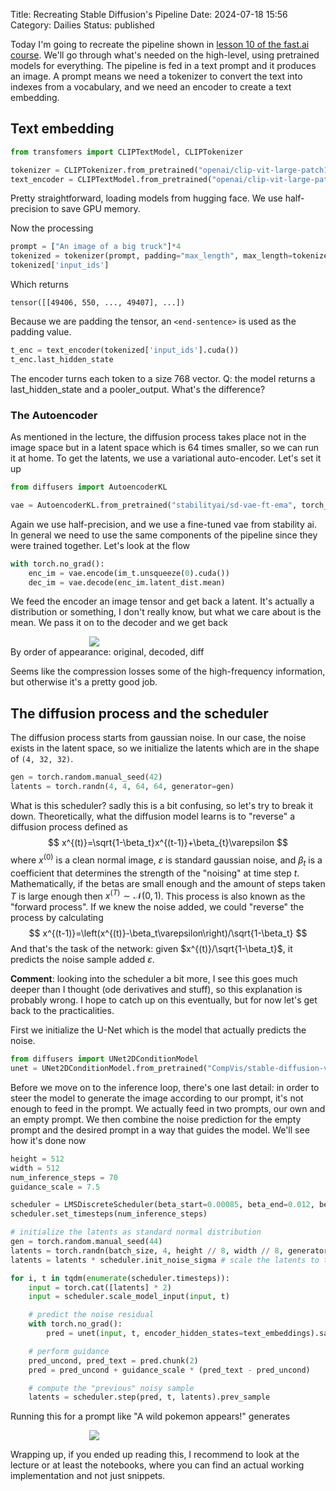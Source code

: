 Title: Recreating Stable Diffusion's Pipeline
Date: 2024-07-18 15:56
Category: Dailies
Status: published

Today I'm going to recreate the pipeline shown in [lesson 10 of the fast.ai course](https://course.fast.ai/Lessons/lesson10.html). We'll go through what's needed on the high-level, using pretrained models for everything. The pipeline is fed in a text prompt and it produces an image. A prompt means we need a tokenizer to convert the text into indexes from a vocabulary, and we need an encoder to create a text embedding.

## Text embedding
```python
from transfomers import CLIPTextModel, CLIPTokenizer

tokenizer = CLIPTokenizer.from_pretrained("openai/clip-vit-large-patch14", torch_dtype=torch.float16)
text_encoder = CLIPTextModel.from_pretrained("openai/clip-vit-large-patch14", torch_dtype=torch.float16).cuda()
```

Pretty straightforward, loading models from hugging face. We use half-precision to save GPU memory.

Now the processing
```python
prompt = ["An image of a big truck"]*4
tokenized = tokenizer(prompt, padding="max_length", max_length=tokenizer.model_max_length, truncation=True, return_tensors="pt")
tokenized['input_ids']
```
Which returns
```
tensor([[49406, 550, ..., 49407], ...])
```
Because we are padding the tensor, an `<end-sentence>` is used as the padding value.

```python
t_enc = text_encoder(tokenized['input_ids'].cuda())
t_enc.last_hidden_state
```
The encoder turns each token to a size 768 vector.
Q: the model returns a last_hidden_state and a pooler_output. What's the difference?

### The Autoencoder
As mentioned in the lecture, the diffusion process takes place not in the image space but in a latent space which is 64 times smaller, so we can run it at home. To get the latents, we use a variational auto-encoder. Let's set it up

```python
from diffusers import AutoencoderKL

vae = AutoencoderKL.from_pretrained("stabilityai/sd-vae-ft-ema", torch_dtype=torch.float16).cuda()
```
Again we use half-precision, and we use a fine-tuned vae from stability ai. In general we need to use the same components of the pipeline since they were trained together. Let's look at the flow

```python
with torch.no_grad():
    enc_im = vae.encode(im_t.unsqueeze(0).cuda())
    dec_im = vae.decode(enc_im.latent_dist.mean)
```
 We feed the encoder an image tensor and get back a latent. It's actually a distribution or something, I don't really know, but what we care about is the mean. We pass it on to the decoder and we get back
<p style="width:50%; margin:auto">
  <img src="{static}images/compare_lizards.png" />
  <figcaption>By order of appearance: original, decoded, diff</figcaption>
</p>

<!--![[compare_lizards.png]]-->

Seems like the compression losses some of the high-frequency information, but otherwise it's a pretty good job.

## The diffusion process and the scheduler
The diffusion process starts from gaussian noise. In our case, the noise exists in the latent space, so we initialize the latents which are in the shape of `(4, 32, 32)`. 
```python
gen = torch.random.manual_seed(42)
latents = torch.randn(4, 4, 64, 64, generator=gen)
```

What is this scheduler? sadly this is a bit confusing, so let's try to break it down. Theoretically, what the diffusion model learns is to "reverse" a diffusion process defined as
$$
x^{(t)}=\sqrt{1-\beta_t}x^{(t-1)}+\beta_{t}\varepsilon
$$
where $x^{(0)}$ is a clean normal image, $\varepsilon$ is standard gaussian noise, and $\beta_t$ is a coefficient that determines the strength of the "noising" at time step $t$. Mathematically, if the betas are small enough and the amount of steps taken $T$ is large enough then $x^{(T)}\sim\mathcal{N}(0, 1)$. This process is also known as the "forward process". If we knew the noise added, we could "reverse" the process by calculating
$$
x^{(t-1)}=\left(x^{(t)}-\beta_t\varepsilon\right)/\sqrt{1-\beta_t}
$$
And that's the task of the network: given $x^{(t)}/\sqrt{1-\beta_t}$, it predicts the noise sample added $\varepsilon$.

**Comment**: looking into the scheduler a bit more, I see this goes much deeper than I thought (ode derivatives and stuff), so this explanation is probably wrong. I hope to catch up on this eventually, but for now let's get back to the practicalities.

First we initialize the U-Net which is the model that actually predicts the noise.
```python
from diffusers import UNet2DConditionModel
unet = UNet2DConditionModel.from_pretrained("CompVis/stable-diffusion-v1-4", subfolder="unet", torch_dtype=torch.float16).to("cuda")
```

Before we move on to the inference loop, there's one last detail: in order to steer the model to generate the image according to our prompt, it's not enough to feed in the prompt. We actually feed in two prompts, our own and an empty prompt. We then combine the noise prediction for the empty prompt and the desired prompt in a way that guides the model. We'll see how it's done now

```python
height = 512
width = 512
num_inference_steps = 70
guidance_scale = 7.5

scheduler = LMSDiscreteScheduler(beta_start=0.00085, beta_end=0.012, beta_schedule="scaled_linear", num_train_timesteps=1000)
scheduler.set_timesteps(num_inference_steps)

# initialize the latents as standard normal distribution
gen = torch.random.manual_seed(44)
latents = torch.randn(batch_size, 4, height // 8, width // 8, generator=gen).half().cuda()
latents = latents * scheduler.init_noise_sigma # scale the latents to the initial noise value

for i, t in tqdm(enumerate(scheduler.timesteps)):
    input = torch.cat([latents] * 2)
    input = scheduler.scale_model_input(input, t)

    # predict the noise residual
    with torch.no_grad(): 
	    pred = unet(input, t, encoder_hidden_states=text_embeddings).sample

    # perform guidance
    pred_uncond, pred_text = pred.chunk(2)
    pred = pred_uncond + guidance_scale * (pred_text - pred_uncond)

    # compute the "previous" noisy sample
    latents = scheduler.step(pred, t, latents).prev_sample
```

Running this for a prompt like "A wild pokemon appears!" generates
<p style="width:50%; margin:auto">
  <img src="{static}images/wild_pokemon.png" />
</p>
<!--![[wild_pokemon.png]]-->

Wrapping up, if you ended up reading this, I recommend to look at the lecture or at least the notebooks, where you can find an actual working implementation and not just snippets.